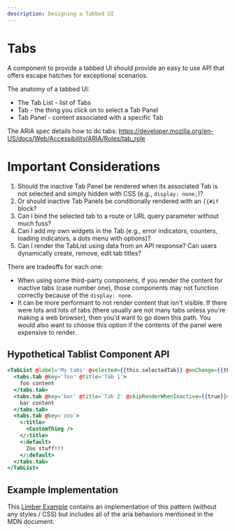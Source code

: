 ```yaml
---
description: Designing a Tabbed UI
---
```


# Tabs

A component to provide a tabbed UI should provide an easy to use API that offers escape hatches for exceptional scenarios.

The anatomy of a tabbed UI:
- The Tab List - list of Tabs
- Tab - the thing you click on to select a Tab Panel
- Tab Panel - content associated with a specific Tab

The ARIA spec details how to do tabs: https://developer.mozilla.org/en-US/docs/Web/Accessibility/ARIA/Roles/tab_role


# Important Considerations

1. Should the inactive Tab Panel be rendered when its associated Tab is not selected and simply hidden with CSS (e.g., `display: none;`)?
2. Or should inactive Tab Panels be conditionally rendered with an `{{#if` block?
3. Can I bind the selected tab to a route or URL query parameter without much fuss?
4. Can I add my own widgets in the Tab (e.g., error indicators, counters, loading indicators, a dots menu with options)?
5. Can I render the TabList using data from an API response? Can users dynamically create, remove, edit tab titles?

There are tradeoffs for each one:
- When using some third-party componens, if you render the content for inactive tabs (case number one), those components may not function correctly because of the `display: none`.
- It can be more performant to not render content that isn't visible. If there were lots and lots of tabs (there usually are not many tabs unless you're making a web browser), then you'd want to go down this path. You would also want to choose this option if the contents of the panel were expensive to render.

## Hypothetical Tablist Component API

```hbs
<TabList @label='My tabs' @selected={{this.selectedTab}} @onChange={{this.onSelectTab}} as |tabs|>
  <tabs.tab @key='foo' @title='Tab 1'>
    foo content
  </tabs.tab>
  <tabs.tab @key='bar' @title='Tab 2' @skipRenderWhenInactive={{true}}>
    bar content
  </tabs.tab>
  <tabs.tab @key='zoo'>
    <:title>
      <CustomThing />
    </:title>
    <:default>
      Zoo stuff!!!
    </:default>
  </tabs.tab>
</TabList>
```

## Example Implementation

This [Limber Example] contains an implementation of this pattern (without any styles / CSS) but includes all of the aria behaviors mentioned in the MDN document.

[Limber Example]: https://limber.glimdown.com/edit?c=MQAgKghgRlCmAmICqBJEBRAHhAtgBwBtYAoYgAwoHMArAZxAIEsA3WEPAJ1mcdgHdijfAHsOAFxABhYSIB2sWRIBmHGSADkAAUpMcOWBwD0AYxl5h8xeoDcgkeJABvEGI4RjAawQAaEMfcAFgggAL4gKmpaOkL6Rq7uHoyylDZ25g7OFqHhqjgamrA4cEY4wvCMSrwcqULpEs4BELQBvrAAjr5KstkReVqFxYZBBHgGNfb1IKXllQY9uRoDBgC00xVV43VOIJQArozwAGKi85EFRQaGwlDUsMZihkliBrIQBLSpxIaGIACyZRU5mJhDtYBIICAuEoDApjGxgSAIQARADyvxAsCI%2BkUfi4EGeiCSiJchUI%2BNgtm%2BIBQ3QheIIiLwhEY-jEjAsvgAnsJdupEEwvAROSBdrQ2BBafB4FkBWwAmIxHhaAAub6URhiAK7KAAOlMOEMTGhEHEhiWHGWUNWANmHGIplktAkUJAAF4pjaqgAKJS7WT3dndKH-GbezGFBRiXwAbX8BAIUASAF0AJROYggPxvBMJL3h7FiFO2TNcMS7DjdL1p10APiz8cTni9sl28aLxBC7ftFidIBO7q9OqHDvKbJ71brjgzIAqIC9AEIRxrA7QdURkpq01PMyWweXuq5dhTpyFp6X934LKOVzraDJYF6AELCYRECXt08O3uyYQSAdLsdZAnEBFyvZcLFsbtHQkMRoAAGUYJ0AEEOFUPgAGVdiZUQ-w9UMDB9P0AwsPMsUjGNYKgWhU3THcGDBFxoGOYxRTdEAAAZix3L8JEaWR4CIDg2LzYDtzomclDnSjV3XShNTdV13XYtNzwrLi6Kpf5WEhRhKHlac6NnPMdS8YVFPdAAiFC0IAJV0%2BULJAAAfJyMRM2AzMUkArNQ4Q%2BDg2AlDECytwM8Tvmk6NKOY0Uk1vMEkIVDhGCgXZni9CzKKSeBYEwCzfGWABGdtxJ3IzYHczzLOsvy7L04LQtKujouEFjaAAana9SmqpFBJL4WB1C4REYKCDF%2BN8SgQQRTU2CdE0xDC0qjJatqQBrd1pLXBQ5ICRqmuapjWtYpTutK08DszTThG0oggqWncwkxMUJLnCrTIU6rfP8wKGtoy7VtFZZljO8Kfj6kABqG8VRrm2DxF8UptJmsaFHgB7DMkr1AfoAAeDj9suxioBi%2BhNugGSdvk5YQEK0G6IuprGYx4naCio62risUxES1wUrSh9MugbLcvygn6dZ9mSeO6idSUGWq1BxnMxCSC6PzSMdQgKV0FYRQEKdBQCPUUzpT4WR1F8PiBIMLs6NUytgI1xQdS4JHYF1yMDeeeQOC9E2PLNi2rYlG2OBTE8I-tAgmnoSAoG9lBnjyXKffgehpDkSN-unTR4k8YJKJQRB3T2A5jj9zVEJKkBp0oBi8AlTFi6rf7dzLCsQDIRv5AIZYABJHCr1ci-gEIyC40864YxD0PDe4EFbsT24vYetY4ShVzFIgF5Lry15NTfKsn0hMwsSQ%2BPr4TgIPjfV3Py%2BH1vo-TLt0EYOgJgnXQAgl7Ch2XABEQuvI%2BlEv5iB-ifaeEhEIADlfxzx3gSP%2B9s9yd3nGvWe88CQn0zNOXGycyTPBrGFRwjhgBJGWM7UawCwGIQgQyJIYpxCPkCqIWAroWzxhCMrHcuNUoKgsCzEsr4OFCygBZYRiJkoQGWNvO4BJXQWTIZg2giCFEIB4ZIomJpGCyIdK4V8tBXQqKAauHuzcx68OWvAExQ8zE6lHjwqRWV%2BK5TsbOVR6jd7eXYo5CyRULLOKJvAfEsjTJ2M0KZYJl0yFZHUMYJgnh1CAOAQ-CU9cYkHTIS6TQFgbKBS4M0eOtAsniRIUTMhFCsaNFoMsKABBWoeA0GyMQRB1ApjKdkxwnJeAEEQMCV06hWntK6eJMhz1YBjNKmQvOGoiDTJ3GQx4ShFmZiqZ4hxWCkGaJCAAKmWRUMZuNDACOBLICpSzHCPFkFQsiigym43KMwGctjTHAIsQQYuPC-Ax1oMY4Zn96HLE%2BSk1QRAlGUU%2BY5VxOVMBKL8dIvRywY5wHjAgKAnI7FrycWEIBUoFDYq2bQeBYhvEEh4ZcuiGysYnC8dg4IzZfwgE0LQRIeACluI4AAdSCLIGk7g2SsBTJ06xVzemYisU4chmzgHbI0VYg51yjlisOas3hJznmXJOYQmOxCOykESbHcA8F6EYkwGnDOZgLDZzEnnNwBcBlAu-l8kuOx9hHFENjMxNd7UJELs6hhbEuEEC4n6x1rM2LRiTFxbm8dwE-2EtQ0SYUcWBsTe6ahuD34gHkbvFBO4AHPy3gy%2BA2b64SHSckB8hNIRoIPA4w%2B99ZAXwyceFW058mFNgMUim183STlTQ46SbE00NPoT-AA-DqNoR4OCcnJaIJC8Z-bRnBWIyiFkkwdJAJOydIBo1QMzAQ0kerYBUpALjVsryiW0PTa6n567IWBscjkwKqSS1iHjROggPyVGmuQt9TC2EHBjtKWEXRsjUWYkidB39IQawnNbBeshEr%2BlzlqQEKRO5KKui9PqcwlgJDYaavHROyda5EwOnmxRa8aPBBI6VKt9dXRr2YyQKjTU6EutY8O%2B9jHxJdpUD2gIJTeNpNkAU4TvaqICZ3BHTjCnHqMx1ae8kJCp5Gv%2BVIUUwIcBgCAckc1lqpDWqI-9E9%2BAz0Xq9GgXAuaQRtT0zqJTqmrPqYNcQXKWwcpKAgK2CQWn6BYFwIQNgqc0ZWqzjiO1%2BcvCIHo-AeObF1Dy2EKkPBZ9ZDkuSwOeQfB443wcYl3LIB8vxy4vg3VHm6K4zI2azQcGhm-GFNJFJrLS23pLTspL0Afl5JbY-LrOoLA5b6xB%2BgTlpJOQvceralEWURNSy%2BdrIyOHqGS4VdQs2dxpcvIoSMD0dUU0cdAHbBCTsLaiR5IZiZqgsrW0M5LAAmdrbLGAcrRgYXlCgBUBlYNijgR5KUszu-tn2i1SrHaoqdqA535vQEWzd9QAAvFbO3j3KjWxjvhkhdMyAM0kSgIBDA45OVj%2BZ56Wa42VL5-zBAxA48zAALRfLmssSglDzm59TwwtPAr08Z0dwwCO4dhROfVp02qRdqf1aeCgZBiBAA&format=glimdown

